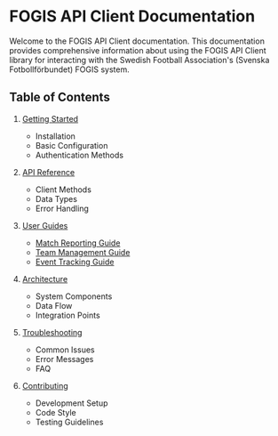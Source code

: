 # FOGIS API Client Documentation

Welcome to the FOGIS API Client documentation. This documentation provides comprehensive information about using the FOGIS API Client library for interacting with the Swedish Football Association's (Svenska Fotbollförbundet) FOGIS system.

## Table of Contents

1. [Getting Started](getting_started.md)
   - Installation
   - Basic Configuration
   - Authentication Methods

2. [API Reference](api_reference.md)
   - Client Methods
   - Data Types
   - Error Handling

3. [User Guides](user_guides/README.md)
   - [Match Reporting Guide](user_guides/match_reporting.md)
   - [Team Management Guide](user_guides/team_management.md)
   - [Event Tracking Guide](user_guides/event_tracking.md)

4. [Architecture](architecture.md)
   - System Components
   - Data Flow
   - Integration Points

5. [Troubleshooting](troubleshooting.md)
   - Common Issues
   - Error Messages
   - FAQ

6. [Contributing](../CONTRIBUTING.md)
   - Development Setup
   - Code Style
   - Testing Guidelines

